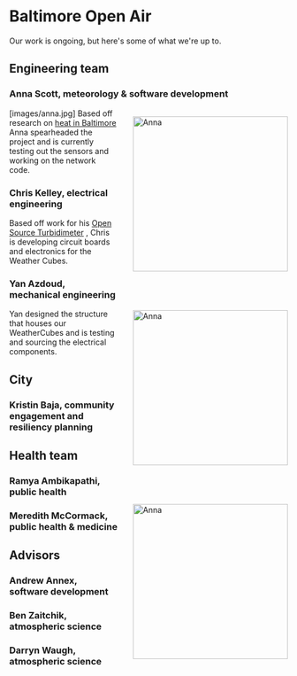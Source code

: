 # Baltimore Open Air 
Our work is ongoing, but here's some of what we're up to.  

## Engineering team
### Anna Scott, meteorology & software development
<img src="images/anna.jpg" width="280" style="float:right; margin: 1em 0 4em 2em;"
title="Anna"/>
[images/anna.jpg]
Based off research on [heat in Baltimore](http://www.baltimoresustainability.org/urban-heat-island-sensors/) Anna spearheaded the project and is currently testing out the sensors
and working on the network code. 

### Chris Kelley, electrical engineering
<img src="images/anna.jpg" width="280" style="float:right; margin: 1em 0 4em 2em;"
title="Anna"/>
Based off work for his [Open Source Turbidimeter](https://github.com/wash4all/open-turbidimeter-project)
, Chris is developing circuit boards and electronics for the Weather Cubes.

### Yan Azdoud, mechanical engineering
<img src="images/anna.jpg" width="280" style="float:right; margin: 1em 0 4em 2em;"
title="Anna"/>
Yan designed the structure that houses our WeatherCubes
and is testing and sourcing the electrical components.

## City
### Kristin Baja, community engagement and resiliency planning

## Health team 
### Ramya Ambikapathi, public health
### Meredith McCormack, public health \& medicine

## Advisors
### Andrew Annex, software development
### Ben Zaitchik, atmospheric science
### Darryn Waugh, atmospheric science
